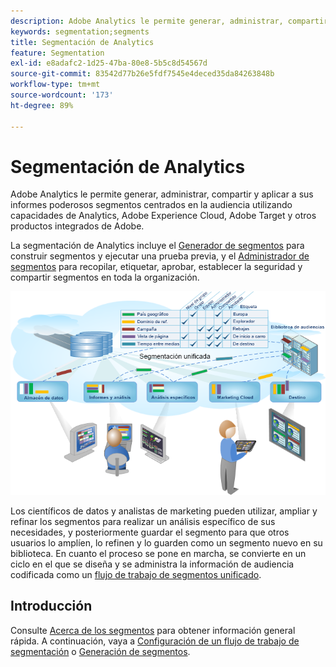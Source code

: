 ```yaml
---
description: Adobe Analytics le permite generar, administrar, compartir y aplicar a sus informes poderosos segmentos centrados en la audiencia utilizando capacidades de Analytics, Adobe Experience Cloud, Adobe Target y otros productos integrados de Adobe.
keywords: segmentation;segments
title: Segmentación de Analytics
feature: Segmentation
exl-id: e8adafc2-1d25-47ba-80e8-5b5c8d54567d
source-git-commit: 83542d77b26e5fdf7545e4deced35da84263848b
workflow-type: tm+mt
source-wordcount: '173'
ht-degree: 89%

---
```


# Segmentación de Analytics

Adobe Analytics le permite generar, administrar, compartir y aplicar a sus informes poderosos segmentos centrados en la audiencia utilizando capacidades de Analytics, Adobe Experience Cloud, Adobe Target y otros productos integrados de Adobe.

La segmentación de Analytics incluye el [Generador de segmentos](/help/components/segmentation/segmentation-workflow/seg-workflow.md) para construir segmentos y ejecutar una prueba previa, y el [Administrador de segmentos](/help/components/segmentation/segmentation-workflow/seg-workflow.md) para recopilar, etiquetar, aprobar, establecer la seguridad y compartir segmentos en toda la organización.

![](assets/seg__overview.png)

Los científicos de datos y analistas de marketing pueden utilizar, ampliar y refinar los segmentos para realizar un análisis específico de sus necesidades, y posteriormente guardar el segmento para que otros usuarios lo amplíen, lo refinen y lo guarden como un segmento nuevo en su biblioteca. En cuanto el proceso se pone en marcha, se convierte en un ciclo en el que se diseña y se administra la información de audiencia codificada como un [flujo de trabajo de segmentos unificado](/help/components/segmentation/segmentation-workflow/seg-workflow.md).

## Introducción

Consulte [Acerca de los segmentos](/help/components/segmentation/seg-overview.md) para obtener información general rápida. A continuación, vaya a [Configuración de un flujo de trabajo de segmentación](/help/components/segmentation/segmentation-workflow/seg-workflow.md) o [Generación de segmentos](/help/components/segmentation/segmentation-workflow/seg-build.md).
